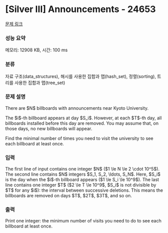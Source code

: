 # [Silver III] Announcements - 24653 

[문제 링크](https://www.acmicpc.net/problem/24653) 

### 성능 요약

메모리: 12908 KB, 시간: 100 ms

### 분류

자료 구조(data_structures), 해시를 사용한 집합과 맵(hash_set), 정렬(sorting), 트리를 사용한 집합과 맵(tree_set)

### 문제 설명

<p>There are $N$ billboards with announcements near Kyoto University.</p>

<p>The $i$-th billboard appears at day $S_i$. However, at each $T$-th day, all billboards installed before this day are removed. You may assume that, on those days, no new billboards will appear.</p>

<p>Find the minimal number of times you need to visit the university to see each billboard at least once.</p>

### 입력 

 <p>The first line of input contains one integer $N$ ($1 \le N \le 2 \cdot 10^5$). The second line contains $N$ integers $S_1, S_2, \ldots, S_N$. Here, $S_i$ is the day when the $i$-th billboard appears ($1 \le S_i \le 10^9$). The last line contains one integer $T$ ($2 \le T \le 10^9$, $S_i$ is not divisible by $T$ for any $i$): the interval between successive deletions. This means the billboards are removed on days $T$, $2T$, $3T$, and so on.</p>

### 출력 

 <p>Print one integer: the minimum number of visits you need to do to see each billboard at least once.</p>

